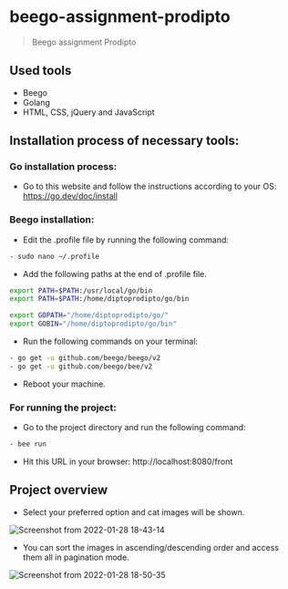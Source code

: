 # beego-assignment-prodipto
> Beego assignment Prodipto

## Used tools
- Beego
- Golang
- HTML, CSS, jQuery and JavaScript

## Installation process of necessary tools:
### Go installation process:
- Go to this website and follow the instructions according to your OS: https://go.dev/doc/install

### Beego installation:
- Edit the .profile file by running the following command:

```bash
- sudo nano ~/.profile
```

- Add the following paths at the end of .profile file.

```bash
export PATH=$PATH:/usr/local/go/bin
export PATH=$PATH:/home/diptoprodipto/go/bin

export GOPATH="/home/diptoprodipto/go/"
export GOBIN="/home/diptoprodipto/go/bin"
```

- Run the following commands on your terminal:

``` bash
- go get -u github.com/beego/beego/v2
- go get -u github.com/beego/bee/v2
```

- Reboot your machine.

### For running the project:
- Go to the project directory and run the following command:

``` bash
- bee run
```
- Hit this URL in your browser: http://localhost:8080/front

## Project overview
- Select your preferred option and cat images will be shown.

![Screenshot from 2022-01-28 18-43-14](https://user-images.githubusercontent.com/56860950/151549175-5fa4ff99-4dd8-4339-8ccf-b768da25b0d3.png)

- You can sort the images in ascending/descending order and access them all in pagination mode.

![Screenshot from 2022-01-28 18-50-35](https://user-images.githubusercontent.com/56860950/151550027-defa95da-2479-4269-9509-d43d3cb23a91.png)
